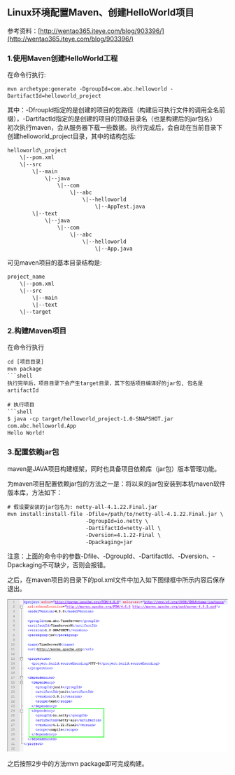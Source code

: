 ## Linux环境配置Maven、创建HelloWorld项目

参考资料：[http://wentao365.iteye.com/blog/903396/](http://wentao365.iteye.com/blog/903396/)

### 1.使用Maven创建HelloWorld工程

在命令行执行:

```shell
mvn archetype:generate -DgroupId=com.abc.helloworld -DartifactId=helloworld_project
```

其中：-DfroupId指定的是创建的项目的包路径（构建后可执行文件的调用全名前缀），-DartifactId指定的是创建的项目的顶级目录名（也是构建后的jar包名）  
初次执行maven，会从服务器下载一些数据。执行完成后，会自动在当前目录下创建helloworld\_project目录，其中的结构包括:

```shell
helloworld\_project  
    \|--pom.xml  
    \|--src  
        \|--main  
            \|--java  
                \|--com   
                    \|--abc  
                        \|--helloworld  
                            \|--AppTest.java  
        \|--text  
            \|--java  
                \|--com   
                    \|--abc  
                        \|--helloworld  
                            \|--App.java
```

可见maven项目的基本目录结构是:

```shell
project_name  
    \|--pom.xml  
    \|--src  
        \|--main   
        \|--text  
    \|--target
```

### 2.构建Maven项目

在命令行执行

```shell
cd [项目目录]
mvn package
```shell
执行完毕后，项目目录下会产生target目录，其下包括项目编译好的jar包, 包名是artifactId

# 执行项目
```shell
$ java -cp target/helloworld_project-1.0-SNAPSHOT.jar com.abc.helloworld.App
Hello World!
```

### 3.配置依赖jar包

maven是JAVA项目构建框架，同时也具备项目依赖库（jar包）版本管理功能。

为maven项目配置依赖jar包的方法之一是：将以来的jar包安装到本机maven软件版本库，方法如下：

```shell
# 假设要安装的jar包名为: netty-all-4.1.22.Final.jar
mvn install:install-file -Dfile=/path/to/netty-all-4.1.22.Final.jar \
                         -DgroupId=io.netty \
                         -DartifactId=netty-all \
                         -Dversion=4.1.22-Final \
                         -Dpackaging=jar
```

注意：上面的命令中的参数-Dfile、-DgroupId、-DartifactId、-Dversion、-Dpackaging不可缺少，否则会报错。

之后，在maven项目的目录下的pol.xml文件中加入如下图绿框中所示内容后保存退出。

![](/assets/java02_003.png)

之后按照2步中的方法mvn package即可完成构建。

